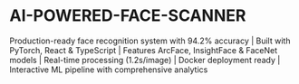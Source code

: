 # AI-POWERED-FACE-SCANNER
Production-ready face recognition system with 94.2% accuracy | Built with PyTorch, React &amp; TypeScript | Features ArcFace, InsightFace &amp; FaceNet models | Real-time processing (1.2s/image) | Docker deployment ready | Interactive ML pipeline with comprehensive analytics
